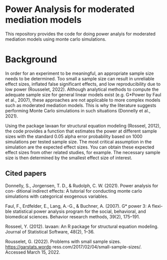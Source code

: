 # Power Analysis for moderated mediation models
This repository provides the code for doing power analyis for moderated mediation models using monte carlo simulations.

# Background
In order for an experiment to be meaningful, an appropriate sample size needs to be determined. Too small a sample size can result in unreliable effect sizes, inflated false significant effects, and low reproducibility due to low power (Rousselet, 2022). Although analytical methods to compute the adequate sample size for general linear models exist (e.g. G*Power by Faul et al., 2007), these approaches are not applicable to more complex models such as moderated mediation models. This is why the literature suggests performing Monte Carlo simulations in such situations (Donnelly et al., 2021). 

Using the package lavaan for structural equation modeling (Rosseel, 2012), the code provides a function that estimates the power at different sample sizes with the standard 0.05 alpha error probability based on 1000 simulations per tested sample size. The most critical assumption in the simulation are the expected effect sizes. You can obtain these expected effect sizes from other related studies, for example. The necessary sample size is then determined by the smallest effect size of interest.

## Cited papers

Donnelly, S., Jorgensen, T. D., & Rudolph, C. W. (2021). Power analysis for con- ditional indirect effects: A tutorial for conducting monte carlo simulations with categorical exogenous variables.

Faul, F., Erdfelder, E., Lang, A.-G., & Buchner, A. (2007). G* power 3: A flexi- ble statistical power analysis program for the social, behavioral, and biomedical sciences. Behavior research methods, 39(2), 175–191.

Rosseel, Y. (2012). lavaan: An R package for structural equation modeling. Journal of Statistical Software, 48(2), 1–36.

Rousselet, G. (2022). Problems with small sample sizes. https://garstats.wordp ress.com/2017/02/04/small-sample-sizes/. Accessed March 15, 2022.

